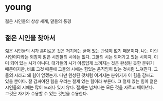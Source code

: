 # young

젊은 시인들의 상상 세계, 말들의 풍경

## 젊은 시인을 찾아서

젊은 시인들의 시가 흥미로운 것은 거기에는 굳어 있는 관념이 없기 때문이다. 나는 이런 시인이다라는 외침이 젊은 시인들의 시에는 없다. 그들의 시는 되어가고 있는 시이지, 이미 되어 있는 시가 아니다. 대가들의 시가 아름답게 느껴지는 것은 완성된 듯한 분위기 때문이지만, 바로 그것 때문에 그들의 시에는 힘있는 움직임이 없는 것처럼 느껴진다. 그들의 시라고 왜 힘이 없겠는가. 다만 완성된 것처럼 여겨지는 분위기가 이 힘을 감싸고 있을 뿐이다. 잘 감싸여진 힘을 우리는 절제 있는 힘이라 부른다. 그 절제 있는 힘이 젊은 시인들의 시에는 많이 드러나 있지 않다. 절제는 넘쳐나는 모든 것을 자르고 베어낸다. 그것은 자기가 수용할 수 있는 것만을 수용한다. 